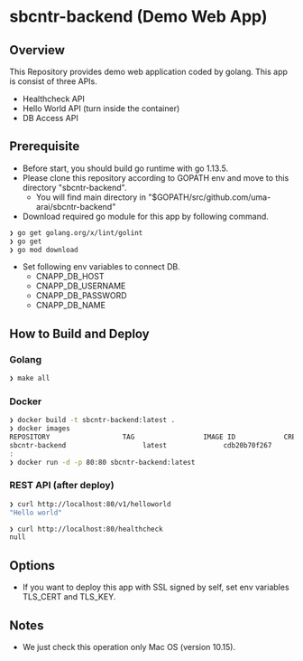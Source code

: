 # sbcntr-backend (Demo Web App)

## Overview
This Repository provides demo web application coded by golang. This app is consist of three APIs.
- Healthcheck API
- Hello World API (turn inside the container)
- DB Access API

## Prerequisite
- Before start, you should build go runtime with go 1.13.5.
- Please clone this repository according to GOPATH env and move to this directory "sbcntr-backend".
  - You will find main directory in "$GOPATH/src/github.com/uma-arai/sbcntr-backend"
- Download required go module for this app by following command.
```bash
❯ go get golang.org/x/lint/golint
❯ go get 
❯ go mod download
```
- Set following env variables to connect DB.
  - CNAPP_DB_HOST
  - CNAPP_DB_USERNAME 
  - CNAPP_DB_PASSWORD 
  - CNAPP_DB_NAME

## How to Build and Deploy
### Golang
```bash
❯ make all
```
### Docker
```bash
❯ docker build -t sbcntr-backend:latest .
❯ docker images
REPOSITORY                  TAG                 IMAGE ID            CREATED             SIZE
sbcntr-backend                   latest              cdb20b70f267        58 minutes ago      4.45MB
:
❯ docker run -d -p 80:80 sbcntr-backend:latest
```

### REST API (after deploy)
```bash
❯ curl http://localhost:80/v1/helloworld
"Hello world"

❯ curl http://localhost:80/healthcheck
null
```

## Options
- If you want to deploy this app with SSL signed by self, set env
variables TLS_CERT and TLS_KEY. 

## Notes
- We just check this operation only Mac OS (version 10.15).
